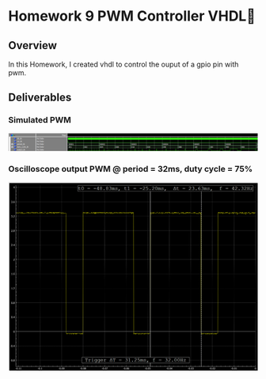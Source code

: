 # Homework 9 PWM Controller VHDL
## Overview
In this Homework, I created vhdl to control the ouput of a gpio pin with pwm.
## Deliverables
### Simulated PWM
![Simulated pwm](./assets/IanCrittenden_HW-9_1_SC.png)
### Oscilloscope output PWM @ period = 32ms, duty cycle = 75% 
![1](./assets/IanCrittenden_HW-9_2_SC.png)